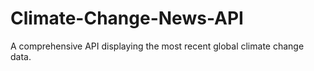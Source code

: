 # Climate-Change-News-API
A comprehensive API displaying the most recent global climate change data.
